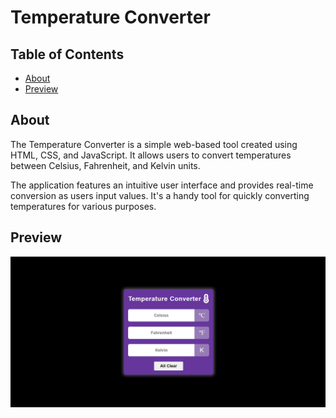 # Temperature Converter

## Table of Contents

- [About](#about)
- [Preview](#Preview)

## About

The Temperature Converter is a simple web-based tool created using HTML, CSS, and JavaScript. It allows users to convert temperatures between Celsius, Fahrenheit, and Kelvin units.

The application features an intuitive user interface and provides real-time conversion as users input values. It's a handy tool for quickly converting temperatures for various purposes.

## Preview

![Portfolio Preview](preview.png)

